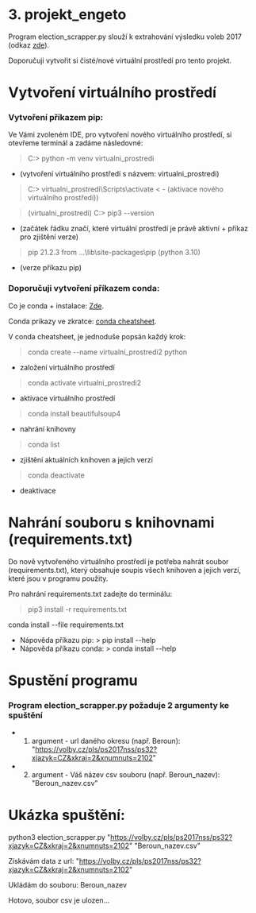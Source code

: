 # 3. projekt_engeto
Program election_scrapper.py slouží k extrahování výsledku voleb 2017 (odkaz [zde](https://volby.cz/pls/ps2017nss/ps3?xjazyk=CZ)).

Doporučuji vytvořit si čisté/nové virtuální prostředí pro tento projekt.

# Vytvoření virtuálního prostředí

### Vytvoření příkazem pip:
Ve Vámi zvoleném IDE, pro vytvoření nového virtuálního prostředí, si otevřeme terminál a zadáme následovné:

> C:\> python -m venv virtualni_prostredi
- (vytvoření virtuálního prostředí s názvem: virtualni_prostredi)


> C:\> virtualni_prostredi\Scripts\activate < - (aktivace nového virtuálního prostředí))

> (virtualni_prostredi) C:\>  pip3 --version
- (začátek řádku značí, které virtuální prostředí je právě aktivní + příkaz pro zjištění verze)


> pip 21.2.3 from ...\lib\site-packages\pip (python 3.10)
- (verze příkazu pip)


### Doporučuji vytvoření příkazem conda:

Co je conda + instalace: [Zde](https://docs.conda.io/en/latest/miniconda.html).

Conda prikazy ve zkratce: [conda cheatsheet](https://docs.conda.io/projects/conda/en/4.6.0/_downloads/52a95608c49671267e40c689e0bc00ca/conda-cheatsheet.pdf).

V conda cheatsheet, je jednoduše popsán každý krok:

> conda create --name virtualní_prostredi2 python
- založení virtuálního prostředí

> conda activate virtualní_prostredi2 
- aktivace virtuálního prostředí

> conda install beautifulsoup4
- nahrání knihovny

> conda list
- zjištění aktuálních knihoven a jejich verzí

> conda deactivate
- deaktivace
  
# Nahrání souboru s knihovnami (requirements.txt)

Do nově vytvořeného virtuálního prostředí je potřeba nahrát soubor (requirements.txt), který obsahuje soupis všech knihoven a jejich verzí, které jsou v programu použity.

Pro nahrání requirements.txt zadejte do terminálu:
> pip3 install -r requirements.txt

conda install --file requirements.txt
- Nápověda příkazu pip: > pip install --help
- Nápověda příkazu conda: > conda install --help


# Spustění programu

### Program election_scrapper.py požaduje 2 argumenty ke spuštění

- 1. argument - url daného okresu (např. Beroun): "https://volby.cz/pls/ps2017nss/ps32?xjazyk=CZ&xkraj=2&xnumnuts=2102"

- 2. argument - Váš název csv souboru (např. Beroun_nazev): "Beroun_nazev.csv"


# Ukázka spuštění:

python3 election_scrapper.py "https://volby.cz/pls/ps2017nss/ps32?xjazyk=CZ&xkraj=2&xnumnuts=2102" "Beroun_nazev.csv"

Získávám data z url: "https://volby.cz/pls/ps2017nss/ps32?xjazyk=CZ&xkraj=2&xnumnuts=2102"

Ukládám do souboru: Beroun_nazev

Hotovo, soubor csv je ulozen...


